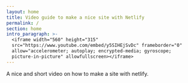 ```yaml
---
layout: home
title: Video guide to make a nice site with Netlify
permalink: /
section: home
intro_paragraph: >-
  <iframe width="560" height="315"
  src="https://www.youtube.com/embed/y5SIHEjSvDc" frameborder="0"
  allow="accelerometer; autoplay; encrypted-media; gyroscope;
  picture-in-picture" allowfullscreen></iframe>
---
```

A nice and short video on how to make a site with netlify.
